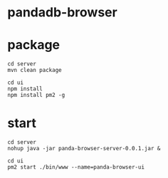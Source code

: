 # pandadb-browser

# package
```
cd server
mvn clean package

cd ui
npm install
npm install pm2 -g
```
# start
```
cd server
nohup java -jar panda-browser-server-0.0.1.jar &

cd ui
pm2 start ./bin/www --name=panda-browser-ui
```


